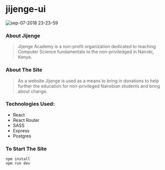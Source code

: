 # jijenge-ui

![sep-07-2018 23-23-59](https://user-images.githubusercontent.com/34247773/45251096-3f16f180-b2f5-11e8-9619-c08c1bc4d6a2.gif)

### About Jijenge

> Jijenge Academy is a non-profit organization dedicated to teaching Computer Science fundamentals to the non-priviledged in Nairobi, Kenya.

### About The Site

> As a website Jijenge is used as a means to bring in donations to help further the education for non-privileged Nairobian students and bring about change.

### Technologies Used:

- React
- React Router
- SASS
- Express
- Postgres

### To Start The Site

```
npm install
npm run dev
```
